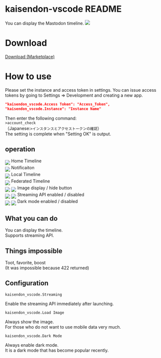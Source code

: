 # kaisendon-vscode README

You can display the Mastodon timeline.
<img src="https://raw.githubusercontent.com/takusan23/Kaisendon-VSCode/master/read_me_image.gif">

# Download
<a href="https://marketplace.visualstudio.com/items?itemName=takusan23.kaisendon-vscode">
Download (Marketplace)
</a>

# How to use
Please set the instance and access token in settings.
You can issue access tokens by going to Settings => Development and creating a new app.

```setting.json
"kaisendon_vscode.Access Token": "Access_Token",
"kaisendon_vscode.Instance": "Instance Name"
```
Then enter the following command:  
`>account_check`  
（Japanese:`>インスタンスとアクセストークンの確認`）  
The setting is complete when "Setting OK" is output.


## operation
<img src="https://raw.githubusercontent.com/google/material-design-icons/master/action/1x_web/ic_home_black_48dp.png" align="middle">
Home Timeline
<br>
<img src="https://raw.githubusercontent.com/google/material-design-icons/master/social/1x_web/ic_notifications_black_48dp.png" align="middle">
Notificaiton
<br>
<img src="https://raw.githubusercontent.com/google/material-design-icons/master/maps/1x_web/ic_train_black_48dp.png" align="middle">
Local Timeline
<br>
<img src="https://raw.githubusercontent.com/google/material-design-icons/master/maps/1x_web/ic_flight_black_48dp.png" align="middle">
Federated Timeline
<br>
<img src="https://raw.githubusercontent.com/google/material-design-icons/master/image/1x_web/ic_photo_black_48dp.png" align="middle">
<img src="https://raw.githubusercontent.com/google/material-design-icons/master/device/1x_web/ic_data_usage_black_48dp.png" align="middle">
Image display / hide button
<br>
<img src="https://raw.githubusercontent.com/google/material-design-icons/master/navigation/1x_web/ic_refresh_black_48dp.png" align="middle">
<img src="https://raw.githubusercontent.com/google/material-design-icons/master/notification/1x_web/ic_sync_black_48dp.png" align="middle">
Streaming API enabled / disabled
<br>
<img src="https://raw.githubusercontent.com/google/material-design-icons/master/image/ios/ic_brightness_7.imageset/ic_brightness_7_2x.png" align="middle">
<img src="https://raw.githubusercontent.com/google/material-design-icons/master/image/ios/ic_brightness_2.imageset/ic_brightness_2_2x.png" align="middle">
Dark mode enabled / disabled

## What you can do
You can display the timeline.  
Supports streaming API.  
  
## Things impossible
Toot, favorite, boost  
(It was impossible because 422 returned)

## Configuration
`kaisendon_vscode.Streaming` 

Enable the streaming API immediately after launching.

`kaisendon_vscode.Load Image`

Always show the image.  
For those who do not want to use mobile data very much.

`kaisendon_vscode.Dark Mode`

Always enable dark mode.  
It is a dark mode that has become popular recently.
